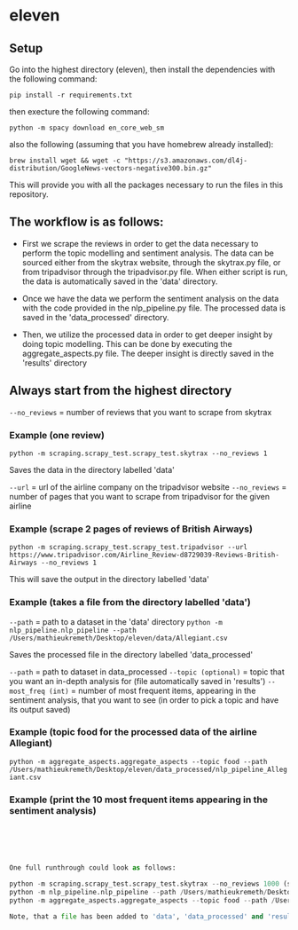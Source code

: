 # eleven


## Setup

Go into the highest directory (eleven), then install the dependencies with the following command:

``` pip install -r requirements.txt ```

then execture the following command:

``` python -m spacy download en_core_web_sm ```

also the following (assuming that you have homebrew already installed):

``` brew install wget && wget -c "https://s3.amazonaws.com/dl4j-distribution/GoogleNews-vectors-negative300.bin.gz" ```

This will provide you with all the packages necessary to run the files in this repository.



## The workflow is as follows:

- First we scrape the reviews in order to get the data necessary to perform the topic modelling and sentiment analysis.
The data can be sourced either from the skytrax website, through the skytrax.py file, or from tripadvisor through the tripadvisor.py file. When either script is run, the data is automatically saved in the 'data' directory.

- Once we have the data we perform the sentiment analysis on the data with the code provided in the nlp_pipeline.py file. The processed data is saved in the 'data_processed' directory.

- Then, we utilize the processed data in order to get deeper insight by doing topic modelling. This can be done by executing the aggregate_aspects.py file. The deeper insight is directly saved in the 'results' directory




## Always start from the highest directory

``` --no_reviews ``` = number of reviews that you want to scrape from skytrax

### Example (one review)

``` python -m scraping.scrapy_test.scrapy_test.skytrax --no_reviews 1 ```

Saves the data in the directory labelled 'data'




``` --url ``` = url of the airline company on the tripadvisor website
``` --no_reviews ``` = number of pages that you want to scrape from tripadvisor for the given airline

### Example (scrape 2 pages of reviews of British Airways)

``` python -m scraping.scrapy_test.scrapy_test.tripadvisor --url https://www.tripadvisor.com/Airline_Review-d8729039-Reviews-British-Airways --no_reviews 1 ```

This will save the output in the directory labelled 'data'




### Example (takes a file from the directory labelled 'data')

``` --path ``` = path to a dataset in the 'data' directory
``` python -m nlp_pipeline.nlp_pipeline --path /Users/mathieukremeth/Desktop/eleven/data/Allegiant.csv ```

Saves the processed file in the directory labelled 'data_processed'



``` --path ``` = path to dataset in data_processed
``` --topic (optional) ``` = topic that you want an in-depth analysis for (file automatically saved in 'results')
``` --most_freq (int) ``` = number of most frequent items, appearing in the sentiment analysis, that you want to see (in order to pick a topic and have its output saved)

### Example (topic food for the processed data of the airline Allegiant)
``` python -m aggregate_aspects.aggregate_aspects --topic food --path /Users/mathieukremeth/Desktop/eleven/data_processed/nlp_pipeline_Allegiant.csv ```

### Example (print the 10 most frequent items appearing in the sentiment analysis)
``` python -m aggregate_aspects.aggregate_aspects --most_freq 10 





One full runthrough could look as follows:

python -m scraping.scrapy_test.scrapy_test.skytrax --no_reviews 1000 (saves output in 'data')
python -m nlp_pipeline.nlp_pipeline --path /Users/mathieukremeth/Desktop/eleven/data/skytrax-1k.csv (saves output in 'data_processed')
python -m aggregate_aspects.aggregate_aspects --topic food --path /Users/mathieukremeth/Desktop/eleven/data_processed/nlp_pipeline_skytrax-1k.csv (saves output in 'results')

Note, that a file has been added to 'data', 'data_processed' and 'results' to show an example of the working


